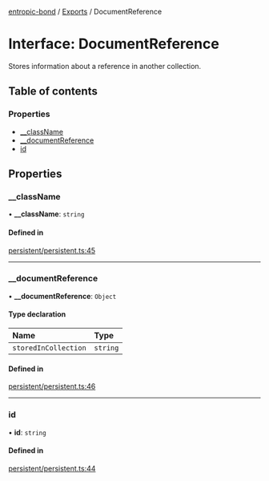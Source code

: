 [entropic-bond](../README.md) / [Exports](../modules.md) / DocumentReference

# Interface: DocumentReference

Stores information about a reference in another collection.

## Table of contents

### Properties

- [\_\_className](DocumentReference.md#__classname)
- [\_\_documentReference](DocumentReference.md#__documentreference)
- [id](DocumentReference.md#id)

## Properties

### \_\_className

• **\_\_className**: `string`

#### Defined in

[persistent/persistent.ts:45](https://github.com/entropic-bond/entropic-bond/blob/2a330da/src/persistent/persistent.ts#L45)

___

### \_\_documentReference

• **\_\_documentReference**: `Object`

#### Type declaration

| Name | Type |
| :------ | :------ |
| `storedInCollection` | `string` |

#### Defined in

[persistent/persistent.ts:46](https://github.com/entropic-bond/entropic-bond/blob/2a330da/src/persistent/persistent.ts#L46)

___

### id

• **id**: `string`

#### Defined in

[persistent/persistent.ts:44](https://github.com/entropic-bond/entropic-bond/blob/2a330da/src/persistent/persistent.ts#L44)
